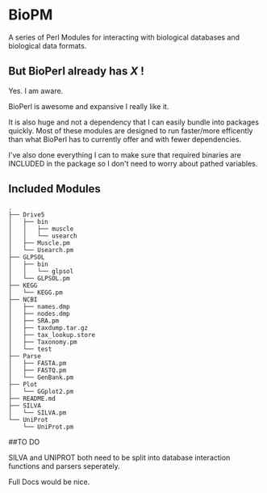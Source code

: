 # BioPM

A series of Perl Modules for interacting with biological databases and biological data formats.


## But BioPerl already has _X_ !
Yes. I am aware.

BioPerl is awesome and expansive I really like it.

It is also huge and not a dependency that I can easily bundle into packages quickly. Most of these modules are designed to run faster/more efficently than what BioPerl has to currently offer and with fewer dependencies. 

I've also done everything I can to make sure that required binaries are INCLUDED in the package so I don't need to worry about pathed variables.


## Included Modules

```
.
├── Drive5
│   ├── bin
│   │   ├── muscle
│   │   └── usearch
│   ├── Muscle.pm
│   └── Usearch.pm
├── GLPSOL
│   ├── bin
│   │   └── glpsol
│   └── GLPSOL.pm
├── KEGG
│   └── KEGG.pm
├── NCBI
│   ├── names.dmp
│   ├── nodes.dmp
│   ├── SRA.pm
│   ├── taxdump.tar.gz
│   ├── tax_lookup.store
│   ├── Taxonomy.pm
│   └── test
├── Parse
│   ├── FASTA.pm
│   ├── FASTQ.pm
│   └── GenBank.pm
├── Plot
│   └── GGplot2.pm
├── README.md
├── SILVA
│   └── SILVA.pm
└── UniProt
    └── UniProt.pm
```

##TO DO

SILVA and UNIPROT both need to be split into database interaction functions and parsers seperately. 

Full Docs would be nice.